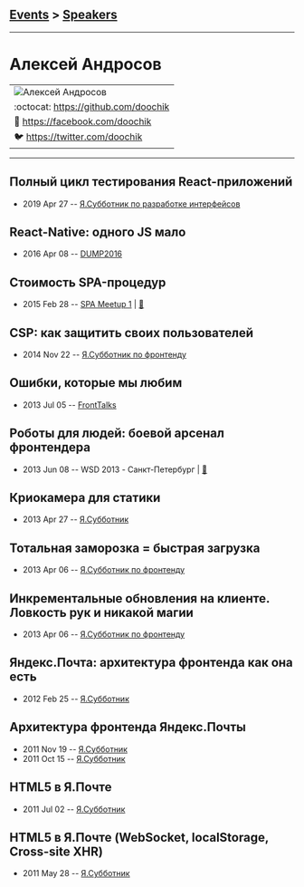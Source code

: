 ## [Events](../README.md) > [Speakers](../speakers.md)
---

# Алексей Андросов

| |
| --- |
| ![Алексей Андросов](https://avatars.io/facebook/doochik/large)
| :octocat:  [https:&#x2F;&#x2F;github.com&#x2F;doochik](https://github.com/doochik)
| :blue_book:  [https:&#x2F;&#x2F;facebook.com&#x2F;doochik](https://facebook.com/doochik)
| :bird:  [https:&#x2F;&#x2F;twitter.com&#x2F;doochik](https://twitter.com/doochik)

---
## Полный цикл тестирования React-приложений
- 2019 Apr 27 -- [Я.Субботник по разработке интерфейсов](https://events.yandex.ru/lib/talks/7258/)    
## React-Native: одного JS мало
- 2016 Apr 08 -- [DUMP2016](https://www.youtube.com/watch?v=0E9tFi3ekyc)    
## Стоимость SPA-процедур
- 2015 Feb 28 -- [SPA Meetup 1](http://www.youtube.com/watch?v=ZunqN5oR_-w)  | [:notebook:](http://doochik.github.io/talk-moscow-spa-280215/)  
## CSP: как защитить своих пользователей
- 2014 Nov 22 -- [Я.Субботник по фронтенду](https://events.yandex.ru/lib/talks/2587/)    
## Ошибки, которые мы любим
- 2013 Jul 05 -- [FrontTalks](https://events.yandex.ru/lib/talks/978/)    
## Роботы для людей: боевой арсенал фронтендера
- 2013 Jun 08 -- WSD 2013 - Санкт-Петербург  | [:notebook:](https://wsd.events/2013/06/08/pres/frontend-robots/)  
## Криокамера для статики
- 2013 Apr 27 -- [Я.Субботник](https://events.yandex.ru/lib/talks/837/)    
## Тотальная заморозка &#x3D; быстрая загрузка
- 2013 Apr 06 -- [Я.Субботник по фронтенду](https://events.yandex.ru/lib/talks/692/)    
## Инкрементальные обновления на клиенте. Ловкость рук и никакой магии
- 2013 Apr 06 -- [Я.Субботник по фронтенду](https://events.yandex.ru/lib/talks/774/)    
## Яндекс.Почта: архитектура фронтенда как она есть
- 2012 Feb 25 -- [Я.Субботник](https://events.yandex.ru/lib/talks/153/)    
## Архитектура фронтенда Яндекс.Почты
- 2011 Nov 19 -- [Я.Субботник](https://events.yandex.ru/lib/talks/186/)    
- 2011 Oct 15 -- [Я.Субботник](https://events.yandex.ru/lib/talks/200/)    
## HTML5 в Я.Почте
- 2011 Jul 02 -- [Я.Субботник](https://events.yandex.ru/lib/talks/220/)    
## HTML5 в Я.Почте (WebSocket, localStorage, Cross-site XHR)
- 2011 May 28 -- [Я.Субботник](https://events.yandex.ru/lib/talks/239/)    
